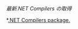 *最新.NET Compilers の取得*

*[.NET Compilers package.](https://www.nuget.org/packages/Microsoft.Net.Compilers)
